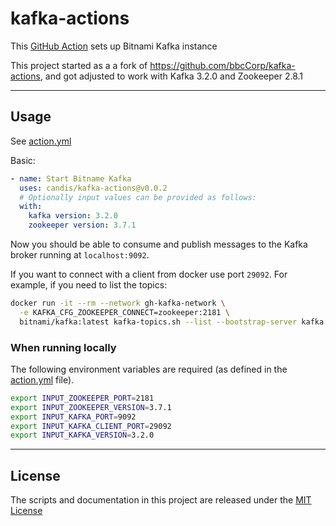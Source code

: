 # kafka-actions

This [GitHub Action](https://github.com/features/actions) sets up Bitnami Kafka instance

This project started as a a fork of https://github.com/bbcCorp/kafka-actions, and got adjusted to work with Kafka 3.2.0 and Zookeeper 2.8.1

---

## Usage

See [action.yml](action.yml)

Basic:

```yaml
- name: Start Bitname Kafka
  uses: candis/kafka-actions@v0.0.2
  # Optionally input values can be provided as follows:
  with: 
    kafka version: 3.2.0
    zookeeper version: 3.7.1

```

Now you should be able to consume and publish messages to the Kafka broker running at `localhost:9092`.

If you want to connect with a client from docker use port `29092`. For example, if you need to list the topics:

```bash
docker run -it --rm --network gh-kafka-network \
  -e KAFKA_CFG_ZOOKEEPER_CONNECT=zookeeper:2181 \
  bitnami/kafka:latest kafka-topics.sh --list --bootstrap-server kafka:29092
```

### When running locally

The following environment variables are required (as defined in the [action.yml](action.yaml) file).

```bash
export INPUT_ZOOKEEPER_PORT=2181
export INPUT_ZOOKEEPER_VERSION=3.7.1
export INPUT_KAFKA_PORT=9092
export INPUT_KAFKA_CLIENT_PORT=29092
export INPUT_KAFKA_VERSION=3.2.0
```

---

## License

The scripts and documentation in this project are released under the [MIT License](LICENSE)
